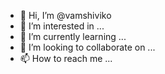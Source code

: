 - 👋 Hi, I’m @vamshiviko
- 👀 I’m interested in ...
- 🌱 I’m currently learning ...
- 💞️ I’m looking to collaborate on ...
- 📫 How to reach me ...

<!---
vamshiviko/vamshiviko is a ✨ special ✨ repository because its `README.md` (this file) appears on your GitHub profile.
You can click the Preview link to take a look at your changes.
--->
